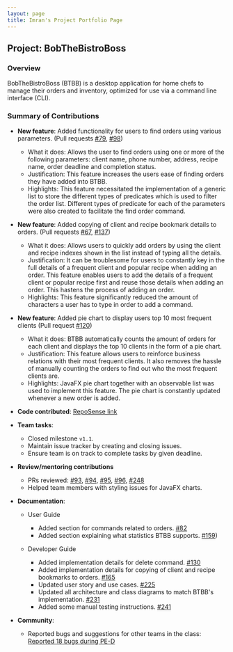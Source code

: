 ```yaml
---
layout: page
title: Imran's Project Portfolio Page
---
```


## Project: BobTheBistroBoss

### Overview
BobTheBistroBoss (BTBB) is a desktop application for home chefs to manage their orders and inventory, optimized for use via a command line interface (CLI).

### Summary of Contributions

* **New feature**: Added functionality for users to find orders using various parameters. (Pull requests [#79](https://github.com/AY2122S1-CS2103T-W16-2/tp/pull/79), [#98](https://github.com/AY2122S1-CS2103T-W16-2/tp/pull/98))
  * What it does: Allows the user to find orders using one or more of the following parameters: client name, phone number, address, recipe name, order deadline and completion status.
  * Justification: This feature increases the users ease of finding orders they have added into BTBB.
  * Highlights: This feature necessitated the implementation of a generic list to store the different types of predicates which is used
    to filter the order list. Different types of predicate for each of the parameters were also created to facilitate the find order command.

* **New feature**: Added copying of client and recipe bookmark details to orders. (Pull requests [#67](https://github.com/AY2122S1-CS2103T-W16-2/tp/pull/67), [#137](https://github.com/AY2122S1-CS2103T-W16-2/tp/pull/137))
  * What it does: Allows users to quickly add orders by using the client and recipe indexes shown in the list instead of typing all the details.
  * Justification: It can be troublesome for users to constantly key in the full details of a frequent client and popular recipe when adding an order.
    This feature enables users to add the details of a frequent client or popular recipe first and reuse those details when adding an order.
    This hastens the process of adding an order.
  * Highlights: This feature significantly reduced the amount of characters a user has to type in order to add a
    command.

* **New feature**: Added pie chart to display users top 10 most frequent clients (Pull request [#120](https://github.com/AY2122S1-CS2103T-W16-2/tp/pull/120))
  * What it does: BTBB automatically counts the amount of orders for each client and displays the top 10 clients in the form of a pie chart.
  * Justification: This feature allows users to reinforce business relations with their most frequent clients. It also removes the hassle of manually counting the orders to find out who the most frequent clients are.
  * Highlights: JavaFX pie chart together with an observable list was used to implement this feature. The pie chart
    is constantly updated whenever a new order is added.

* **Code contributed**: [RepoSense link](https://nus-cs2103-ay2122s1.github.io/tp-dashboard/?search=&sort=groupTitle&sortWithin=title&timeframe=commit&mergegroup=&groupSelect=groupByRepos&breakdown=true&checkedFileTypes=docs~functional-code~test-code~other&since=2021-09-17&tabOpen=true&tabType=authorship&tabAuthor=Imranr2&tabRepo=AY2122S1-CS2103T-W16-2%2Ftp%5Bmaster%5D&authorshipIsMergeGroup=false&authorshipFileTypes=docs~functional-code~test-code&authorshipIsBinaryFileTypeChecked=false)

* **Team tasks**:
  * Closed milestone `v1.1`.
  * Maintain issue tracker by creating and closing issues.
  * Ensure team is on track to complete tasks by given deadline.

* **Review/mentoring contributions**
  * PRs reviewed: [#93](https://github.com/AY2122S1-CS2103T-W16-2/tp/pull/93),
    [#94](https://github.com/AY2122S1-CS2103T-W16-2/tp/pull/94),
    [#95](https://github.com/AY2122S1-CS2103T-W16-2/tp/pull/95),
    [#96](https://github.com/AY2021S1-CS2103T-W16-2/tp/pull/96),
    [#248](https://github.com/AY2122S1-CS2103T-W16-2/tp/pull/248)
  * Helped team members with styling issues for JavaFX charts.

* **Documentation**:
  * User Guide
    * Added section for commands related to orders. [#82](https://github.com/AY2122S1-CS2103T-W16-2/tp/pull/82)
    * Added section explaining what statistics BTBB supports. [#159](https://github.com/AY2122S1-CS2103T-W16-2/tp/pull/159))

  * Developer Guide
    * Added implementation details for delete command. [#130](https://github.com/AY2122S1-CS2103T-W16-2/tp/pull/130)
    * Added implementation details for copying of client and recipe bookmarks to orders. [#165](https://github.com/AY2122S1-CS2103T-W16-2/tp/pull/165)
    * Updated user story and use cases. [#225](https://github.com/AY2122S1-CS2103T-W16-2/tp/pull/225)
    * Updated all architecture and class diagrams to match BTBB's implementation. [#231](https://github.com/AY2122S1-CS2103T-W16-2/tp/pull/231)
    * Added some manual testing instructions. [#241](https://github.com/AY2122S1-CS2103T-W16-2/tp/pull/241)

* **Community**:
  * Reported bugs and suggestions for other teams in the class: [Reported 18 bugs during PE-D](https://github.com/Imranr2/ped/issues)
